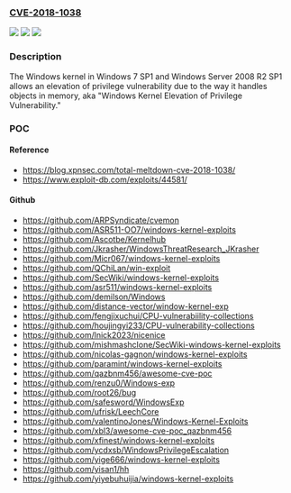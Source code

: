 ### [CVE-2018-1038](https://cve.mitre.org/cgi-bin/cvename.cgi?name=CVE-2018-1038)
![](https://img.shields.io/static/v1?label=Product&message=Windows&color=blue)
![](https://img.shields.io/static/v1?label=Version&message=n%2Fa&color=blue)
![](https://img.shields.io/static/v1?label=Vulnerability&message=Elevation%20of%20Privilege&color=brighgreen)

### Description

The Windows kernel in Windows 7 SP1 and Windows Server 2008 R2 SP1 allows an elevation of privilege vulnerability due to the way it handles objects in memory, aka "Windows Kernel Elevation of Privilege Vulnerability."

### POC

#### Reference
- https://blog.xpnsec.com/total-meltdown-cve-2018-1038/
- https://www.exploit-db.com/exploits/44581/

#### Github
- https://github.com/ARPSyndicate/cvemon
- https://github.com/ASR511-OO7/windows-kernel-exploits
- https://github.com/Ascotbe/Kernelhub
- https://github.com/Jkrasher/WindowsThreatResearch_JKrasher
- https://github.com/Micr067/windows-kernel-exploits
- https://github.com/QChiLan/win-exploit
- https://github.com/SecWiki/windows-kernel-exploits
- https://github.com/asr511/windows-kernel-exploits
- https://github.com/demilson/Windows
- https://github.com/distance-vector/window-kernel-exp
- https://github.com/fengjixuchui/CPU-vulnerabiility-collections
- https://github.com/houjingyi233/CPU-vulnerability-collections
- https://github.com/lnick2023/nicenice
- https://github.com/mishmashclone/SecWiki-windows-kernel-exploits
- https://github.com/nicolas-gagnon/windows-kernel-exploits
- https://github.com/paramint/windows-kernel-exploits
- https://github.com/qazbnm456/awesome-cve-poc
- https://github.com/renzu0/Windows-exp
- https://github.com/root26/bug
- https://github.com/safesword/WindowsExp
- https://github.com/ufrisk/LeechCore
- https://github.com/valentinoJones/Windows-Kernel-Exploits
- https://github.com/xbl3/awesome-cve-poc_qazbnm456
- https://github.com/xfinest/windows-kernel-exploits
- https://github.com/ycdxsb/WindowsPrivilegeEscalation
- https://github.com/yige666/windows-kernel-exploits
- https://github.com/yisan1/hh
- https://github.com/yiyebuhuijia/windows-kernel-exploits

